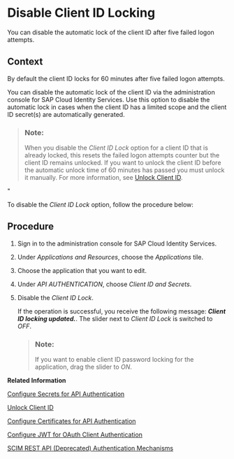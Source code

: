 <!-- loiof1dc77e58d7f4f04ac5e5283d84573da -->

# Disable Client ID Locking

You can disable the automatic lock of the client ID after five failed logon attempts.



## Context

By default the client ID locks for 60 minutes after five failed logon attempts.

You can disable the automatic lock of the client ID via the administration console for SAP Cloud Identity Services. Use this option to disable the automatic lock in cases when the client ID has a limited scope and the client ID secret\(s\) are automatically generated.

> ### Note:  
> When you disable the *Client ID Lock* option for a client ID that is already locked, this resets the failed logon attempts counter but the client ID remains unlocked. If you want to unlock the client ID before the automatic unlock time of 60 minutes has passed you must unlock it manually. For more information, see [Unlock Client ID](unlock-client-id-665b9e0.md).

"

To disable the *Client ID Lock* option, follow the procedure below:



## Procedure

1.  Sign in to the administration console for SAP Cloud Identity Services.

2.  Under *Applications and Resources*, choose the *Applications* tile.

3.  Choose the application that you want to edit.

4.  Under *API AUTHENTICATION*, choose *Client ID and Secrets*.

5.  Disable the *Client ID Lock*.

    If the operation is successful, you receive the following message: ***Client ID locking updated.***. The slider next to *Client ID Lock* is switched to *OFF*.

    > ### Note:  
    > If you want to enable client ID password locking for the application, drag the slider to *ON*.


**Related Information**  


[Configure Secrets for API Authentication](configure-secrets-for-api-authentication-5c3c35e.md "This document describes how developers configure secrets with scopes and validity for client authentication.")

[Unlock Client ID](unlock-client-id-665b9e0.md "Unlock the client ID after five failed logon attempts before the automatic unlock time of 60 minutes has passed.")

[Configure Certificates for API Authentication](configure-certificates-for-api-authentication-c408083.md "This document describes how developers configure the certificates used for authentication when the API methods and OpenID Connect scenarios of Identity Authentication are used.")

[Configure JWT for OAuth Client Authentication](configure-jwt-for-oauth-client-authentication-db97a69.md "Configure the JSON Web Token (JWT) - the issuer and subject of tokens for JWT client authentication in token requests, or the URI for JSON web key retrieval for client authentication.")

[SCIM REST API \(Deprecated\) Authentication Mechanisms](scim-rest-api-deprecated-authentication-mechanisms-c599c89.md "See how to configure the authentication mechanisms for the SCIM REST API (Deprecated) methods of Identity Authentication.")

